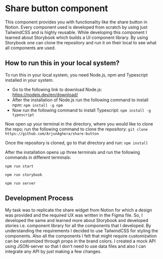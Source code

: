 # Share button component

This component provides you with functionality like the share button in Notion. Every component used is developed from scratch by using just TailwindCSS and is highly reusable. While developing this component I learned about Storybook which builds a UI component library. By using Storybook one can clone the repository and run it on their local to see what all components are used.

## How to run this in your local system?

To run this in your local system, you need Node.js, npm and Typescript installed in your system.

- Go to the following link to download Node.js: https://nodejs.dev/en/download/
- After the installation of Node.js run the following command to install npm: `npm install -g npm`
- Now run the following command to install Typescript: `npm install -g typescript`

Now open up your terminal in the directory, where you would like to clone the repo; run the following command to clone the repository: `git clone https://github.com/ArjunAghera/share-button`

Once the repository is cloned, go to that directory and run: `npm install`

After the installation opens up three terminals and run the following commands in different terminals:

```
npm run start

npm run storybook

npm run server
```

## Development Process

My task was to replicate the share widget from Notion for which a design was provided and the required UX was written in the Figma file. So, I developed the same and learned more about Storybook and developed stories i.e. component library for all the components that I developed.
By understanding the requirements I decided to use TailwindCSS for styling the components. Also all the components I felt that might require customization can be customized through props in the brand colors. I created a mock API using JSON-server so that I don't need to use data files and also I can integrate any API by just making a few changes.
